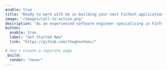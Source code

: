 ```yaml
---
enable: true
title: "Ready to work with me in building your next FinTech application?"
image: "/images/call-to-action.png"
description: "As an experienced software engineer specializing in FinTech solutions, blockchain technology, and cloud-native applications, I'm here to bring your vision to life. Whether it's developing performant backend systems or creating innovative blockchain solutions, let's work together to build something great."
button:
  enable: true
  label: "Get Started Now"
  link: "https://github.com/theghostmac/"

# don't create a separate page
_build:
  render: "never"
---
```

